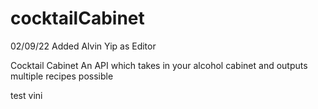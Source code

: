 # cocktailCabinet

02/09/22 Added Alvin Yip as Editor

Cocktail Cabinet
An API which takes in your alcohol cabinet and outputs multiple recipes possible

test vini
